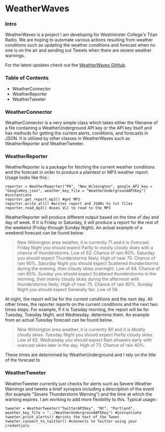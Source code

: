 # WeatherWaves

### Intro

WeatherWaves is a project I am developing for Westminster College's Titan Radio. We are hoping to automate various actions resulting from weather conditions such as updating the weather conditions and forecast when no one is on the air and sending out Tweets when there are severe weather warnings.

For the latest updates check out the [WeatherWaves GitHub](https://github.com/alexandermichels/WeatherWaves).


### Table of Contents
* WeatherConnector
* WeatherReporter
* WeatherTweeter

### WeatherConnector

WeatherConnector is a very simple class which takes either the filename of a file containing a WeatherUnderground API key or the API key itself and has methods for getting the current alerts, conditions, and forecasts in JSON. It is utilized by other classes in WeatherWaves such as WeatherReporter and WeatherTweeter.

### WeatherReporter

WeatherReporter is a package for fetching the current weather conditions and the forecast in order to produce a plaintext or MP3 weather report. Usage looks like this::

    reporter = WeatherReporter("PA", "New_Wilmington", google_API_key = "GoogleKey.json", weather_key_file = "WeatherUndergroundAPIKey") #instantiate
    reporter.get_report_mp3() #get MP3
    reporter.write_all() #writes report and JSONs to txt files
    reporter.read_mp3() #uses VLC to read to the MP3

WeatherReporter will produce different output based on the time of day and day of week. If it is Friday or Saturday, it will produce a report for the rest of the weekend (Friday through Sunday Night). An actual example of a weekend forecast can be found below:

> New Wilmington area weather, it is currently 71 and it is Overcast. Friday Night you should expect Partly to mostly cloudy skies with a chance of thunderstorms. Low of 63. Chance of rain 60%. Saturday you should expect Thunderstorms likely. High of near 75. Chance of rain 90%. Saturday Night you should expect Scattered thunderstorms during the evening, then cloudy skies overnight. Low of 64. Chance of rain 60%. Sunday you should expect Scattered thunderstorms in the morning, then mainly cloudy skies during the afternoon with thunderstorms likely. High of near 75. Chance of rain 80%. Sunday Night you should expect Generally fair. Low of 58.

At night, the report will be for the current conditions and the next day. All other times, the reporter reports on the current conditions and the next two times steps. For example, If it is Tuesday morning, the report will be for Tuesday, Tuesday Night, and Wednesday. determine them. An example from an actual Tuesday forecast can be found below.

> New Wilmington area weather, it is currently 80 and it is Mostly cloudy skies. Tuesday Night you should expect Partly cloudy skies. Low of 62. Wednesday you should expect Rain showers early with overcast skies later in the day. High of 73. Chance of rain 40%.

These times are determined by WeatherUnderground and I rely on the title of the forecast to


### WeatherTweeter

WeatherTweeter currently just checks for alerts such as Severe Weather Warnings and tweets a brief synopsis including a description of the event (for example "Severe Thunderstorm Warning") and the time at which the warning expires. I am working to add more flexibility to this. Typical usage::

    tweeter = WeatherTweeter("TwitterAPIKey", "NY", "Portland", weather_key_file = "../WeatherUndergroundAPIKey") #instantiate
    tweeter.print_alerts() #prints the text of the Tweet
    tweeter.connect_to_twitter() #connects to Twitter using your credentials
